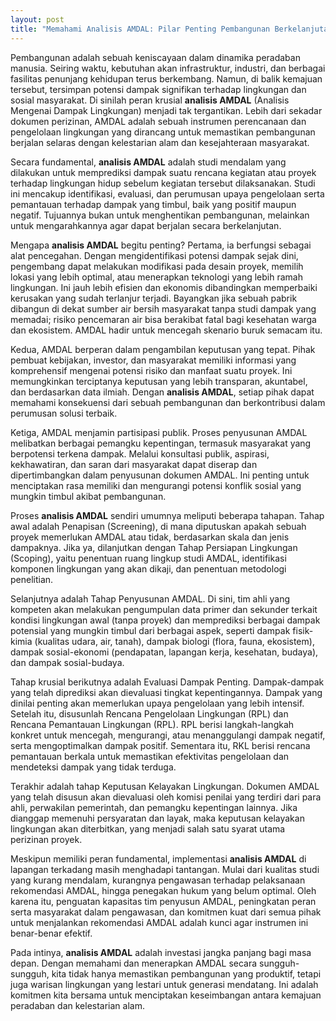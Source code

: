 ```yaml
---
layout: post
title: "Memahami Analisis AMDAL: Pilar Penting Pembangunan Berkelanjutan"
---
```


Pembangunan adalah sebuah keniscayaan dalam dinamika peradaban manusia. Seiring waktu, kebutuhan akan infrastruktur, industri, dan berbagai fasilitas penunjang kehidupan terus berkembang. Namun, di balik kemajuan tersebut, tersimpan potensi dampak signifikan terhadap lingkungan dan sosial masyarakat. Di sinilah peran krusial **analisis AMDAL** (Analisis Mengenai Dampak Lingkungan) menjadi tak tergantikan. Lebih dari sekadar dokumen perizinan, AMDAL adalah sebuah instrumen perencanaan dan pengelolaan lingkungan yang dirancang untuk memastikan pembangunan berjalan selaras dengan kelestarian alam dan kesejahteraan masyarakat.

Secara fundamental, **analisis AMDAL** adalah studi mendalam yang dilakukan untuk memprediksi dampak suatu rencana kegiatan atau proyek terhadap lingkungan hidup sebelum kegiatan tersebut dilaksanakan. Studi ini mencakup identifikasi, evaluasi, dan perumusan upaya pengelolaan serta pemantauan terhadap dampak yang timbul, baik yang positif maupun negatif. Tujuannya bukan untuk menghentikan pembangunan, melainkan untuk mengarahkannya agar dapat berjalan secara berkelanjutan.

Mengapa **analisis AMDAL** begitu penting? Pertama, ia berfungsi sebagai alat pencegahan. Dengan mengidentifikasi potensi dampak sejak dini, pengembang dapat melakukan modifikasi pada desain proyek, memilih lokasi yang lebih optimal, atau menerapkan teknologi yang lebih ramah lingkungan. Ini jauh lebih efisien dan ekonomis dibandingkan memperbaiki kerusakan yang sudah terlanjur terjadi. Bayangkan jika sebuah pabrik dibangun di dekat sumber air bersih masyarakat tanpa studi dampak yang memadai; risiko pencemaran air bisa berakibat fatal bagi kesehatan warga dan ekosistem. AMDAL hadir untuk mencegah skenario buruk semacam itu.

Kedua, AMDAL berperan dalam pengambilan keputusan yang tepat. Pihak pembuat kebijakan, investor, dan masyarakat memiliki informasi yang komprehensif mengenai potensi risiko dan manfaat suatu proyek. Ini memungkinkan terciptanya keputusan yang lebih transparan, akuntabel, dan berdasarkan data ilmiah. Dengan **analisis AMDAL**, setiap pihak dapat memahami konsekuensi dari sebuah pembangunan dan berkontribusi dalam perumusan solusi terbaik.

Ketiga, AMDAL menjamin partisipasi publik. Proses penyusunan AMDAL melibatkan berbagai pemangku kepentingan, termasuk masyarakat yang berpotensi terkena dampak. Melalui konsultasi publik, aspirasi, kekhawatiran, dan saran dari masyarakat dapat diserap dan dipertimbangkan dalam penyusunan dokumen AMDAL. Ini penting untuk menciptakan rasa memiliki dan mengurangi potensi konflik sosial yang mungkin timbul akibat pembangunan.

Proses **analisis AMDAL** sendiri umumnya meliputi beberapa tahapan. Tahap awal adalah Penapisan (Screening), di mana diputuskan apakah sebuah proyek memerlukan AMDAL atau tidak, berdasarkan skala dan jenis dampaknya. Jika ya, dilanjutkan dengan Tahap Persiapan Lingkungan (Scoping), yaitu penentuan ruang lingkup studi AMDAL, identifikasi komponen lingkungan yang akan dikaji, dan penentuan metodologi penelitian.

Selanjutnya adalah Tahap Penyusunan AMDAL. Di sini, tim ahli yang kompeten akan melakukan pengumpulan data primer dan sekunder terkait kondisi lingkungan awal (tanpa proyek) dan memprediksi berbagai dampak potensial yang mungkin timbul dari berbagai aspek, seperti dampak fisik-kimia (kualitas udara, air, tanah), dampak biologi (flora, fauna, ekosistem), dampak sosial-ekonomi (pendapatan, lapangan kerja, kesehatan, budaya), dan dampak sosial-budaya.

Tahap krusial berikutnya adalah Evaluasi Dampak Penting. Dampak-dampak yang telah diprediksi akan dievaluasi tingkat kepentingannya. Dampak yang dinilai penting akan memerlukan upaya pengelolaan yang lebih intensif. Setelah itu, disusunlah Rencana Pengelolaan Lingkungan (RPL) dan Rencana Pemantauan Lingkungan (RPL). RPL berisi langkah-langkah konkret untuk mencegah, mengurangi, atau menanggulangi dampak negatif, serta mengoptimalkan dampak positif. Sementara itu, RKL berisi rencana pemantauan berkala untuk memastikan efektivitas pengelolaan dan mendeteksi dampak yang tidak terduga.

Terakhir adalah tahap Keputusan Kelayakan Lingkungan. Dokumen AMDAL yang telah disusun akan dievaluasi oleh komisi penilai yang terdiri dari para ahli, perwakilan pemerintah, dan pemangku kepentingan lainnya. Jika dianggap memenuhi persyaratan dan layak, maka keputusan kelayakan lingkungan akan diterbitkan, yang menjadi salah satu syarat utama perizinan proyek.

Meskipun memiliki peran fundamental, implementasi **analisis AMDAL** di lapangan terkadang masih menghadapi tantangan. Mulai dari kualitas studi yang kurang mendalam, kurangnya pengawasan terhadap pelaksanaan rekomendasi AMDAL, hingga penegakan hukum yang belum optimal. Oleh karena itu, penguatan kapasitas tim penyusun AMDAL, peningkatan peran serta masyarakat dalam pengawasan, dan komitmen kuat dari semua pihak untuk menjalankan rekomendasi AMDAL adalah kunci agar instrumen ini benar-benar efektif.

Pada intinya, **analisis AMDAL** adalah investasi jangka panjang bagi masa depan. Dengan memahami dan menerapkan AMDAL secara sungguh-sungguh, kita tidak hanya memastikan pembangunan yang produktif, tetapi juga warisan lingkungan yang lestari untuk generasi mendatang. Ini adalah komitmen kita bersama untuk menciptakan keseimbangan antara kemajuan peradaban dan kelestarian alam.
